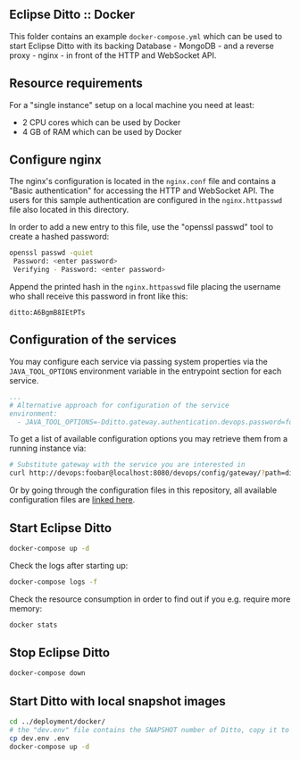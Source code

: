 ## Eclipse Ditto :: Docker

This folder contains an example `docker-compose.yml` which can be used to start Eclipse Ditto 
with its backing Database - MongoDB - and a reverse proxy - nginx - in front of the HTTP and WebSocket API.


## Resource requirements

For a "single instance" setup on a local machine you need at least:
* 2 CPU cores which can be used by Docker
* 4 GB of RAM which can be used by Docker

## Configure nginx

The nginx's configuration is located in the `nginx.conf` file and contains a "Basic authentication" 
for accessing the HTTP and WebSocket API. The users for this sample authentication are configured 
in the `nginx.httpasswd` file also located in this directory.

In order to add a new entry to this file, use the "openssl passwd" tool to create a hashed password:
```bash
openssl passwd -quiet
 Password: <enter password>
 Verifying - Password: <enter password>
```

Append the printed hash in the `nginx.httpasswd` file placing the username who shall receive this 
password in front like this:
```
ditto:A6BgmB8IEtPTs
```

## Configuration of the services

You may configure each service via passing system properties via the `JAVA_TOOL_OPTIONS` environment variable in the 
entrypoint section for each service.

```yml
...
# Alternative approach for configuration of the service
environment:
  - JAVA_TOOL_OPTIONS=-Dditto.gateway.authentication.devops.password=foobar
```

To get a list of available configuration options you may retrieve them from a running instance via:

```bash
# Substitute gateway with the service you are interested in
curl http://devops:foobar@localhost:8080/devops/config/gateway/?path=ditto
```

Or by going through the configuration files in this repository, all available configuration files are 
[linked here](https://www.eclipse.dev/ditto/installation-operating.html#ditto-configuration).

## Start Eclipse Ditto

```bash
docker-compose up -d
```

Check the logs after starting up:
```bash
docker-compose logs -f
```

Check the resource consumption in order to find out if you e.g. require more memory:
```bash
docker stats
```

## Stop Eclipse Ditto

```bash
docker-compose down
```

## Start Ditto with local snapshot images

```bash
cd ../deployment/docker/
# the "dev.env" file contains the SNAPSHOT number of Ditto, copy it to ".env" so that docker compose uses it:
cp dev.env .env
docker-compose up -d
```
